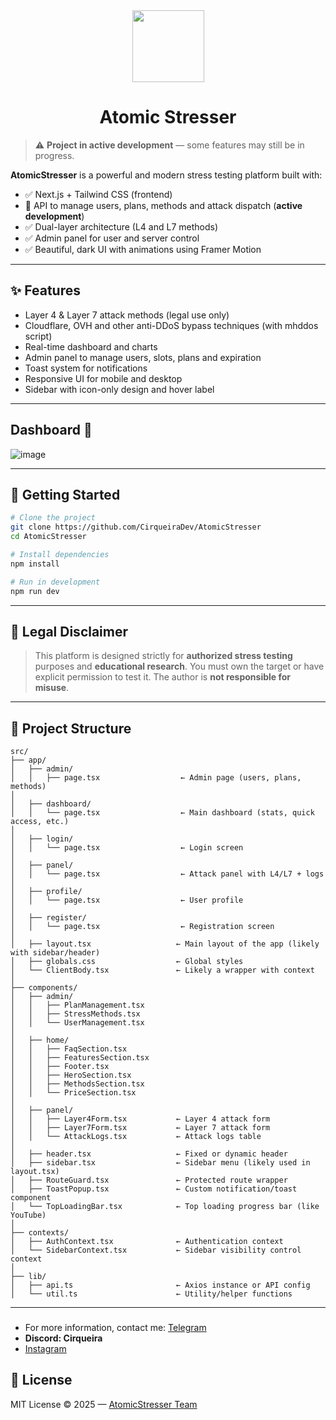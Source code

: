 <div align="center">
  <img width=115 src="https://github.com/user-attachments/assets/4ad8438e-d63f-4d8b-b44b-7001be28b81f" />
  <h1>Atomic Stresser</h1>
</div>

> ⚠️ **Project in active development** — some features may still be in progress.

**AtomicStresser** is a powerful and modern stress testing platform built with:

* ✅ Next.js + Tailwind CSS (frontend)
* 📌 API to manage users, plans, methods and attack dispatch (**active development**)
* ✅ Dual-layer architecture (L4 and L7 methods)
* ✅ Admin panel for user and server control
* ✅ Beautiful, dark UI with animations using Framer Motion

---

## ✨ Features

* Layer 4 & Layer 7 attack methods (legal use only)
* Cloudflare, OVH and other anti-DDoS bypass techniques (with mhddos script)
* Real-time dashboard and charts
* Admin panel to manage users, slots, plans and expiration
* Toast system for notifications
* Responsive UI for mobile and desktop
* Sidebar with icon-only design and hover label

---

## Dashboard 👑
![image](https://github.com/user-attachments/assets/ff9cae17-2489-4fef-8823-315ff4b1fcd8)

---

## 🚀 Getting Started

```bash
# Clone the project
git clone https://github.com/CirqueiraDev/AtomicStresser
cd AtomicStresser

# Install dependencies
npm install

# Run in development
npm run dev
```

---

## 🧪 Legal Disclaimer

> This platform is designed strictly for **authorized stress testing** purposes and **educational research**. You must own the target or have explicit permission to test it. The author is **not responsible for misuse**.

---

## 📂 Project Structure

```
src/
├── app/
│   ├── admin/
│   │   ├── page.tsx                  ← Admin page (users, plans, methods)
│
│   ├── dashboard/
│   │   └── page.tsx                  ← Main dashboard (stats, quick access, etc.)
│
│   ├── login/
│   │   └── page.tsx                  ← Login screen
│
│   ├── panel/
│   │   └── page.tsx                  ← Attack panel with L4/L7 + logs
│
│   ├── profile/
│   │   └── page.tsx                  ← User profile
│
│   ├── register/
│   │   └── page.tsx                  ← Registration screen
│
│   ├── layout.tsx                   ← Main layout of the app (likely with sidebar/header)
│   ├── globals.css                  ← Global styles
│   └── ClientBody.tsx               ← Likely a wrapper with context
│
├── components/
│   ├── admin/
│   │   ├── PlanManagement.tsx
│   │   ├── StressMethods.tsx
│   │   └── UserManagement.tsx
│
│   ├── home/
│   │   ├── FaqSection.tsx
│   │   ├── FeaturesSection.tsx
│   │   ├── Footer.tsx
│   │   ├── HeroSection.tsx
│   │   ├── MethodsSection.tsx
│   │   └── PriceSection.tsx
│
│   ├── panel/
│   │   ├── Layer4Form.tsx           ← Layer 4 attack form
│   │   ├── Layer7Form.tsx           ← Layer 7 attack form
│   │   └── AttackLogs.tsx           ← Attack logs table
│
│   ├── header.tsx                   ← Fixed or dynamic header
│   ├── sidebar.tsx                  ← Sidebar menu (likely used in layout.tsx)
│   ├── RouteGuard.tsx               ← Protected route wrapper
│   ├── ToastPopup.tsx               ← Custom notification/toast component
│   └── TopLoadingBar.tsx            ← Top loading progress bar (like YouTube)
│
├── contexts/
│   ├── AuthContext.tsx              ← Authentication context
│   └── SidebarContext.tsx           ← Sidebar visibility control context
│
├── lib/
│   ├── api.ts                       ← Axios instance or API config
│   └── util.ts                      ← Utility/helper functions

```

---

###
- For more information, contact me: [Telegram](https://t.me/cirqueiraz)
- **Discord: Cirqueira**
- <a href="https://www.instagram.com/cirqueirax/">Instagram</a>


## 📄 License

MIT License © 2025 — [AtomicStresser Team](#)
